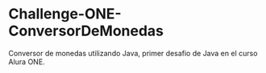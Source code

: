 # Challenge-ONE-ConversorDeMonedas
Conversor de monedas utilizando Java, primer desafio de Java en el curso Alura ONE.
